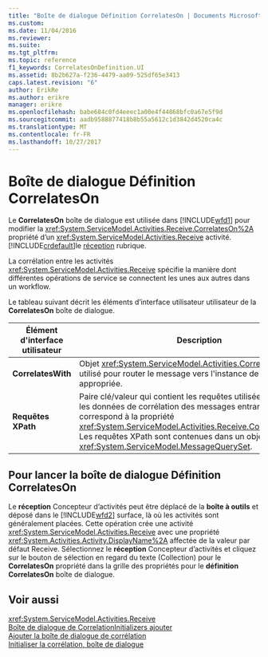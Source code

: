 ```yaml
---
title: "Boîte de dialogue Définition CorrelatesOn | Documents Microsoft"
ms.custom: 
ms.date: 11/04/2016
ms.reviewer: 
ms.suite: 
ms.tgt_pltfrm: 
ms.topic: reference
f1_keywords: CorrelatesOnDefinition.UI
ms.assetid: 8b2b627a-f236-4479-aa09-525df65e3413
caps.latest.revision: "6"
author: ErikRe
ms.author: erikre
manager: erikre
ms.openlocfilehash: babe684c0fd4eeec1a00e4f44868bfc0a67e5f9d
ms.sourcegitcommit: aadb9588877418b8b55a5612c1d3842d4520ca4c
ms.translationtype: MT
ms.contentlocale: fr-FR
ms.lasthandoff: 10/27/2017
---
```

# <a name="correlateson-definition-dialog-box"></a>Boîte de dialogue Définition CorrelatesOn
Le **CorrelatesOn** boîte de dialogue est utilisée dans [!INCLUDE[wfd1](../workflow-designer/includes/wfd1_md.md)] pour modifier la <xref:System.ServiceModel.Activities.Receive.CorrelatesOn%2A> propriété d’un <xref:System.ServiceModel.Activities.Receive> activité. [!INCLUDE[crdefault](../test/includes/crdefault_md.md)]le [réception](../workflow-designer/receive-activity-designer.md) rubrique.  
  
 La corrélation entre les activités <xref:System.ServiceModel.Activities.Receive> spécifie la manière dont différentes opérations de service se connectent les unes aux autres dans un workflow.  
  
 Le tableau suivant décrit les éléments d’interface utilisateur utilisateur de la **CorrelatesOn** boîte de dialogue.  
  
|Élément d'interface utilisateur|Description|  
|----------------|-----------------|  
|**CorrelatesWith**|Objet <xref:System.ServiceModel.Activities.CorrelationHandle> utilisé pour router le message vers l'instance de workflow appropriée.|  
|**Requêtes XPath**|Paire clé/valeur qui contient les requêtes utilisées pour extraire les données de corrélation des messages entrants. Cette valeur correspond à la propriété <xref:System.ServiceModel.Activities.Receive.CorrelatesOn%2A>. Les requêtes XPath sont contenues dans un objet <xref:System.ServiceModel.MessageQuerySet>.|  
  
## <a name="to-launch-the-correlateson-dialog-box"></a>Pour lancer la boîte de dialogue Définition CorrelatesOn  
 Le **réception** Concepteur d’activités peut être déplacé de la **boîte à outils** et déposé dans le [!INCLUDE[wfd2](../workflow-designer/includes/wfd2_md.md)] surface, là où les activités sont généralement placées. Cette opération crée une activité <xref:System.ServiceModel.Activities.Receive> avec une propriété <xref:System.Activities.Activity.DisplayName%2A> affectée de la valeur par défaut Receive. Sélectionnez le **réception** Concepteur d’activités et cliquez sur le bouton de sélection en regard du texte (Collection) pour le **CorrelatesOn** propriété dans la grille des propriétés pour le **définition CorrelatesOn**  boîte de dialogue.  
  
## <a name="see-also"></a>Voir aussi  
 <xref:System.ServiceModel.Activities.Receive>   
 [Boîte de dialogue de CorrelationInitializers ajouter](../workflow-designer/add-correlationinitializers-dialog-box.md)   
 [Ajouter la boîte de dialogue de corrélation](http://msdn.microsoft.com/en-us/9e41a149-e8ab-41b1-8886-ea06a63041b6)   
 [Initialiser la corrélation, boîte de dialogue](../workflow-designer/initialize-correlation-dialog-box.md)
